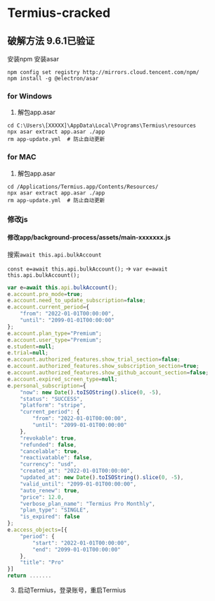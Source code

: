 # Termius-cracked

## 破解方法 9.6.1已验证

安装npm 安装asar
```shell
npm config set registry http://mirrors.cloud.tencent.com/npm/
npm install -g @electron/asar
```

### for Windows
1. 解包app.asar
```shell
cd C:\Users\[XXXXX]\AppData\Local\Programs\Termius\resources
npx asar extract app.asar ./app
rm app-update.yml  # 防止自动更新
```

### for MAC

1. 解包app.asar
```shell
cd /Applications/Termius.app/Contents/Resources/
npx asar extract app.asar ./app
rm app-update.yml  # 防止自动更新
```

### 修改js

#### 修改app/background-process/assets/main-xxxxxxx.js

搜索`await this.api.bulkAccount`

`const e=await this.api.bulkAccount();` -> `var e=await this.api.bulkAccount();`

```js
var e=await this.api.bulkAccount();
e.account.pro_mode=true;
e.account.need_to_update_subscription=false;
e.account.current_period={
    "from": "2022-01-01T00:00:00",
    "until": "2099-01-01T00:00:00"
};
e.account.plan_type="Premium";
e.account.user_type="Premium";
e.student=null;
e.trial=null;
e.account.authorized_features.show_trial_section=false;
e.account.authorized_features.show_subscription_section=true;
e.account.authorized_features.show_github_account_section=false;
e.account.expired_screen_type=null;
e.personal_subscription={
    "now": new Date().toISOString().slice(0, -5),
    "status": "SUCCESS",
    "platform": "stripe",
    "current_period": {
        "from": "2022-01-01T00:00:00",
        "until": "2099-01-01T00:00:00"
    },
    "revokable": true,
    "refunded": false,
    "cancelable": true,
    "reactivatable": false,
    "currency": "usd",
    "created_at": "2022-01-01T00:00:00",
    "updated_at": new Date().toISOString().slice(0, -5),
    "valid_until": "2099-01-01T00:00:00",
    "auto_renew": true,
    "price": 12.0,
    "verbose_plan_name": "Termius Pro Monthly",
    "plan_type": "SINGLE",
    "is_expired": false
};
e.access_objects=[{
    "period": {
        "start": "2022-01-01T00:00:00",
        "end": "2099-01-01T00:00:00"
    },
    "title": "Pro"
}]
return .......
```
3. 启动Termius，登录账号，重启Termius
